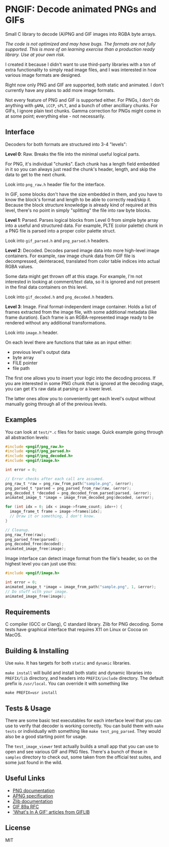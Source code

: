 # PNGIF: Decode animated PNGs and GIFs

Small C library to decode (A)PNG and GIF images into RGBA byte arrays.

*The code is not optimized and may have bugs. The formats are not fully
supported. This is more of an learning exercise than a production ready
library. Use at your own risk.*

I created it because I didn't want to use third-party libraries with a ton of
extra functionality to simply read image files, and I was interested in how
various image formats are designed.

Right now only PNG and GIF are supported, both static and animated. I don't
currently have any plans to add more image formats.

Not every feature of PNG and GIF is supported either. For PNGs, I don't do
anything with `gAMA`, `iCCP`, `sPLT`, and a bunch of other ancilliary chunks.
For GIFs, I ignore plain text chunks. Gamma correction for PNGs might come in
at some point; everything else - not necessarily.

## Interface

Decoders for both formats are structured into 3-4 "levels":

**Level 0**: Raw. Breaks the file into the minimal useful logical parts.

For PNG, it's individual "chunks". Each chunk has a length field embedded in it
so you can always just read the chunk's header, length, and skip the data to
get to the next chunk.

Look into `png_raw.h` header file for the interface.

In GIF, some blocks don't have the size embedded in them, and you have to know
the block's format and length to be able to correctly read/skip it. Because the
block structure knowledge is already kind of required at this level, there's no
point in simply "splitting" the file into raw byte blocks.

**Level 1**: Parsed. Parses logical blocks from Level 0 from simple byte array
into a useful and structured data. For example, PLTE (color palette) chunk in
a PNG file is parsed into a proper color palette struct.

Look into `gif_parsed.h` and `png_parsed.h` headers.

**Level 2**: Decoded. Decodes parsed image data into more high-level image
containers. For example, raw image chunk data from GIF file is decompressed,
deinteraced, translated from color table indices into actual RGBA values.

Some data might get thrown off at this stage. For example, I'm not interested
in looking at comment/text data, so it is ignored and not present in the final
data containers on this level.

Look into `gif_decoded.h` and `png_decoded.h` headers.

**Level 3**: Image. Final format-independent image container. Holds a list of
frames extracted from the image file, with some additional metadata (like frame
duration). Each frame is an RGBA-represented image ready to be rendered without
any additional transformations.

Look into `image.h` header.

On each level there are functions that take as an input either:

- previous level's output data
- byte array
- FILE pointer
- file path

The first one allows you to insert your logic into the decoding process. If you
are interested in some PNG chunk that is ignored at the decoding stage, you can
get it's raw data at parsing or a lower level.

The latter ones allow you to conveniently get each level's output without
manually going through all of the previous levels.

## Examples

You can look at `test/*.c` files for basic usage. Quick example going through
all abstraction levels:

```c
#include <pngif/png_raw.h>
#include <pngif/png_parsed.h>
#include <pngif/png_decoded.h>
#include <pngif/image.h>

int error = 0;

// Error checks after each call are assumed.
png_raw_t *raw = png_raw_from_path("sample.png", &error);
png_parsed_t *parsed = png_parsed_from_raw(raw, &error);
png_decoded_t *decoded = png_decoded_from_parsed(parsed, &error);
animated_image_t *image = image_from_decoded_png(decoded, &error);

for (int idx = 0; idx < image->frame_count; idx++) {
  image_frame_t frame = image->frames[idx];
  // Draw it or something, I don't know.
}

// Cleanup.
png_raw_free(raw);
png_parsed_free(parsed);
png_decoded_free(decoded);
animated_image_free(image);
```

Image interface can detect image format from the file's header, so on the
highest level you can just use this:

```c
#include <pngif/image.h>

int error = 0;
animated_image_t *image = image_from_path("sample.png", 1, &error);
// Do stuff with your image.
animated_image_free(image);
```

## Requirements

C compiler (GCC or Clang), C standard library. Zlib for PNG decoding. Some
tests have graphical interface that requires X11 on Linux or Cocoa on MacOS.

## Building & Installing

Use `make`. It has targets for both `static` and `dynamic` libraries.

`make install` will build and install both static and dynamic libraries into
`PREFIX/lib` directory, and headers into `PREFIX/include` directory. The
default prefix is `/usr/local`. You can override it with something like

```
make PREFIX=usr install
```

## Tests & Usage

There are some basic test executables for each interface level that you can use
to verify that decoder is working correctly. You can build them with
`make tests` or individually with something like `make test_png_parsed`. They
would also be a good starting point for usage.

The `test_image_viewer` test actually builds a small app that you can use to
open and see various GIF and PNG files. There's a bunch of those in `samples`
directory to check out, some taken from the official test suites, and some just
found in the wild.

## Useful Links

- [PNG documentation](https://www.w3.org/TR/png/#2-RFC-1951)
- [APNG specification](https://wiki.mozilla.org/APNG_Specification)
- [Zlib documentation](https://zlib.net/zlib_how.html)
- [GIF 89a RFC](https://www.w3.org/Graphics/GIF/spec-gif89a.txt)
- ['What's In A GIF' articles from GIFLIB](https://giflib.sourceforge.net/whatsinagif/index.html)

## License

MIT
